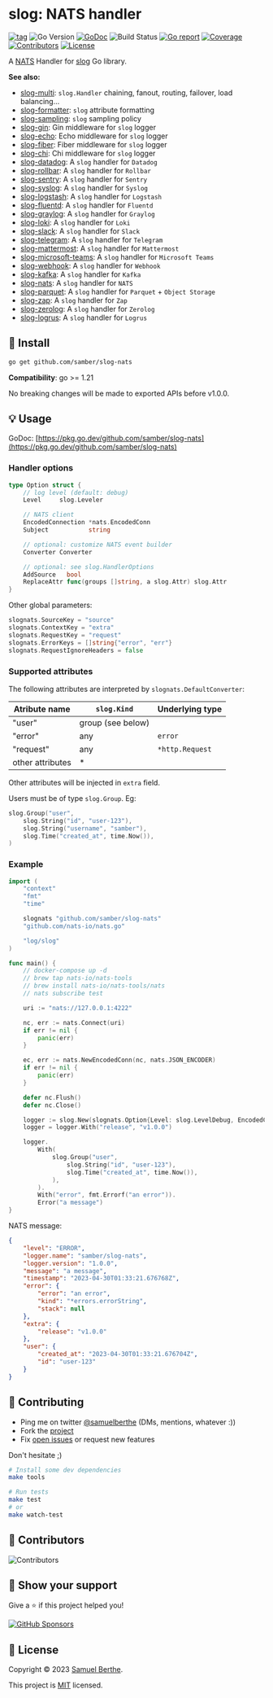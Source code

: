 
# slog: NATS handler

[![tag](https://img.shields.io/github/tag/samber/slog-nats.svg)](https://github.com/samber/slog-nats/releases)
![Go Version](https://img.shields.io/badge/Go-%3E%3D%201.21-%23007d9c)
[![GoDoc](https://godoc.org/github.com/samber/slog-nats?status.svg)](https://pkg.go.dev/github.com/samber/slog-nats)
![Build Status](https://github.com/samber/slog-nats/actions/workflows/test.yml/badge.svg)
[![Go report](https://goreportcard.com/badge/github.com/samber/slog-nats)](https://goreportcard.com/report/github.com/samber/slog-nats)
[![Coverage](https://img.shields.io/codecov/c/github/samber/slog-nats)](https://codecov.io/gh/samber/slog-nats)
[![Contributors](https://img.shields.io/github/contributors/samber/slog-nats)](https://github.com/samber/slog-nats/graphs/contributors)
[![License](https://img.shields.io/github/license/samber/slog-nats)](./LICENSE)

A [NATS](https://nats.io/) Handler for [slog](https://pkg.go.dev/log/slog) Go library.

**See also:**

- [slog-multi](https://github.com/samber/slog-multi): `slog.Handler` chaining, fanout, routing, failover, load balancing...
- [slog-formatter](https://github.com/samber/slog-formatter): `slog` attribute formatting
- [slog-sampling](https://github.com/samber/slog-sampling): `slog` sampling policy
- [slog-gin](https://github.com/samber/slog-gin): Gin middleware for `slog` logger
- [slog-echo](https://github.com/samber/slog-echo): Echo middleware for `slog` logger
- [slog-fiber](https://github.com/samber/slog-fiber): Fiber middleware for `slog` logger
- [slog-chi](https://github.com/samber/slog-chi): Chi middleware for `slog` logger
- [slog-datadog](https://github.com/samber/slog-datadog): A `slog` handler for `Datadog`
- [slog-rollbar](https://github.com/samber/slog-rollbar): A `slog` handler for `Rollbar`
- [slog-sentry](https://github.com/samber/slog-sentry): A `slog` handler for `Sentry`
- [slog-syslog](https://github.com/samber/slog-syslog): A `slog` handler for `Syslog`
- [slog-logstash](https://github.com/samber/slog-logstash): A `slog` handler for `Logstash`
- [slog-fluentd](https://github.com/samber/slog-fluentd): A `slog` handler for `Fluentd`
- [slog-graylog](https://github.com/samber/slog-graylog): A `slog` handler for `Graylog`
- [slog-loki](https://github.com/samber/slog-loki): A `slog` handler for `Loki`
- [slog-slack](https://github.com/samber/slog-slack): A `slog` handler for `Slack`
- [slog-telegram](https://github.com/samber/slog-telegram): A `slog` handler for `Telegram`
- [slog-mattermost](https://github.com/samber/slog-mattermost): A `slog` handler for `Mattermost`
- [slog-microsoft-teams](https://github.com/samber/slog-microsoft-teams): A `slog` handler for `Microsoft Teams`
- [slog-webhook](https://github.com/samber/slog-webhook): A `slog` handler for `Webhook`
- [slog-kafka](https://github.com/samber/slog-kafka): A `slog` handler for `Kafka`
- [slog-nats](https://github.com/samber/slog-nats): A `slog` handler for `NATS`
- [slog-parquet](https://github.com/samber/slog-parquet): A `slog` handler for `Parquet` + `Object Storage`
- [slog-zap](https://github.com/samber/slog-zap): A `slog` handler for `Zap`
- [slog-zerolog](https://github.com/samber/slog-zerolog): A `slog` handler for `Zerolog`
- [slog-logrus](https://github.com/samber/slog-logrus): A `slog` handler for `Logrus`

## 🚀 Install

```sh
go get github.com/samber/slog-nats
```

**Compatibility**: go >= 1.21

No breaking changes will be made to exported APIs before v1.0.0.

## 💡 Usage

GoDoc: [https://pkg.go.dev/github.com/samber/slog-nats](https://pkg.go.dev/github.com/samber/slog-nats)

### Handler options

```go
type Option struct {
	// log level (default: debug)
	Level     slog.Leveler

	// NATS client
	EncodedConnection *nats.EncodedConn
	Subject           string

	// optional: customize NATS event builder
	Converter Converter

	// optional: see slog.HandlerOptions
	AddSource   bool
	ReplaceAttr func(groups []string, a slog.Attr) slog.Attr
}
```

Other global parameters:

```go
slognats.SourceKey = "source"
slognats.ContextKey = "extra"
slognats.RequestKey = "request"
slognats.ErrorKeys = []string{"error", "err"}
slognats.RequestIgnoreHeaders = false
```

### Supported attributes

The following attributes are interpreted by `slognats.DefaultConverter`:

| Atribute name    | `slog.Kind`       | Underlying type |
| ---------------- | ----------------- | --------------- |
| "user"           | group (see below) |                 |
| "error"          | any               | `error`         |
| "request"        | any               | `*http.Request` |
| other attributes | *                 |                 |

Other attributes will be injected in `extra` field.

Users must be of type `slog.Group`. Eg:

```go
slog.Group("user",
    slog.String("id", "user-123"),
    slog.String("username", "samber"),
    slog.Time("created_at", time.Now()),
)
```

### Example

```go
import (
	"context"
	"fmt"
	"time"

	slognats "github.com/samber/slog-nats"
	"github.com/nats-io/nats.go"

	"log/slog"
)

func main() {
	// docker-compose up -d
	// brew tap nats-io/nats-tools
	// brew install nats-io/nats-tools/nats
	// nats subscribe test

	uri := "nats://127.0.0.1:4222"

	nc, err := nats.Connect(uri)
	if err != nil {
		panic(err)
	}

	ec, err := nats.NewEncodedConn(nc, nats.JSON_ENCODER)
	if err != nil {
		panic(err)
	}

	defer nc.Flush()
	defer nc.Close()

	logger := slog.New(slognats.Option{Level: slog.LevelDebug, EncodedConnection: ec, Subject: "test"}.NewNATSHandler())
	logger = logger.With("release", "v1.0.0")

	logger.
		With(
			slog.Group("user",
				slog.String("id", "user-123"),
				slog.Time("created_at", time.Now()),
			),
		).
		With("error", fmt.Errorf("an error")).
		Error("a message")
}
```

NATS message:

```json
{
  	"level": "ERROR",
	"logger.name": "samber/slog-nats",
	"logger.version": "1.0.0",
	"message": "a message",
	"timestamp": "2023-04-30T01:33:21.676768Z",
	"error": {
		"error": "an error",
		"kind": "*errors.errorString",
		"stack": null
	},
	"extra": {
		"release": "v1.0.0"
	},
	"user": {
		"created_at": "2023-04-30T01:33:21.676704Z",
		"id": "user-123"
	}
}
```

## 🤝 Contributing

- Ping me on twitter [@samuelberthe](https://twitter.com/samuelberthe) (DMs, mentions, whatever :))
- Fork the [project](https://github.com/samber/slog-nats)
- Fix [open issues](https://github.com/samber/slog-nats/issues) or request new features

Don't hesitate ;)

```bash
# Install some dev dependencies
make tools

# Run tests
make test
# or
make watch-test
```

## 👤 Contributors

![Contributors](https://contrib.rocks/image?repo=samber/slog-nats)

## 💫 Show your support

Give a ⭐️ if this project helped you!

[![GitHub Sponsors](https://img.shields.io/github/sponsors/samber?style=for-the-badge)](https://github.com/sponsors/samber)

## 📝 License

Copyright © 2023 [Samuel Berthe](https://github.com/samber).

This project is [MIT](./LICENSE) licensed.
